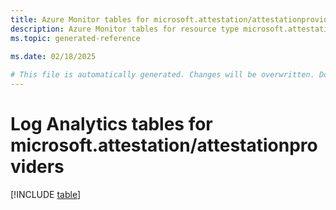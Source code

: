 ```yaml
---
title: Azure Monitor tables for microsoft.attestation/attestationproviders
description: Azure Monitor tables for resource type microsoft.attestation/attestationproviders
ms.topic: generated-reference
   
ms.date: 02/18/2025

# This file is automatically generated. Changes will be overwritten. Do not change this file directly.
---
```


# Log Analytics tables for microsoft.attestation/attestationproviders  

[!INCLUDE [table](~/reusable-content/ce-skilling/azure/includes/azure-monitor/reference/tables/microsoft-attestation_attestationproviders-include.md)]

